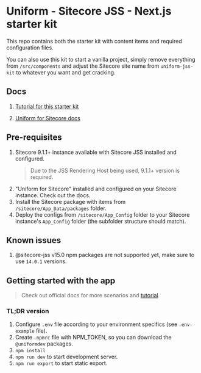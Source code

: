 # Uniform - Sitecore JSS - Next.js starter kit

This repo contains both the starter kit with content items and required configuration files.

You can also use this kit to start a vanilla project, simply remove everything from `/src/components` and adjust the Sitecore site name from `uniform-jss-kit` to whatever you want and get cracking.

## Docs

1. [Tutorial for this starter kit](https://docs.uniform.dev/sitecore/deploy/getting-started/sitecore-jss-nextjs-tutorial)

1. [Uniform for Sitecore docs](https://docs.uniform.dev/sitecore/deploy/introduction/)


## Pre-requisites
1. Sitecore 9.1.1+ instance available with Sitecore JSS installed and configured.
   > Due to the JSS Rendering Host being used, 9.1.1+ version is required.
3. "Uniform for Sitecore" installed and configured on your Sitecore instance. Check out the docs.
4. Install the Sitecore package with items from `/sitecore/App_Data/packages` folder.
5. Deploy the configs from `/sitecore/App_Config` folder to your Sitecore instance's `App_Config` folder (the subfolder structure should match).

## Known issues
1. @sitecore-jss v15.0 npm packages are not supported yet, make sure to use `14.0.1` versions.

## Getting started with the app

> Check out official docs for more scenarios and [tutorial](https://docs.uniform.dev/sitecore/deploy/getting-started/sitecore-jss-nextjs-tutorial).

### TL;DR version

1. Configure `.env` file according to your environment specifics (see `.env-example` file).
1. Create `.npmrc` file with NPM_TOKEN, so you can download the `@uniformdev` packages.
1. `npm install`
1. `npm run dev` to start development server.
1. `npm run export` to start static export.
